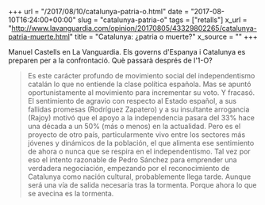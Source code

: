 +++
url = "/2017/08/10/catalunya-patria-o.html"
date = "2017-08-10T16:24:00+00:00"
slug = "catalunya-patria-o"
tags = ["retalls"]
x_url = "http://www.lavanguardia.com/opinion/20170805/43329802265/catalunya-patria-muerte.html"
title = "Catalunya: ¿patria o muerte?"
x_source = ""
+++


Manuel Castells en La Vanguardia. Els governs d'Espanya i Catalunya es preparen per a la confrontació. Què passarà després de l'1-O?

> Es este carácter profundo de movimiento social del independentismo catalán lo que no entiende la clase política española. Mas se apuntó oportunistamente al movimiento para incrementar su voto. Y fracasó. El sentimiento de agravio con respecto al Estado español, a sus fallidas promesas (Rodríguez Zapatero) y a su insultante arrogancia (Rajoy) motivó que el apoyo a la independencia pasara del 33% hace una década a un 50% (más o menos) en la actualidad. Pero es el proyecto de otro país, particularmente vivo entre los sectores más jóvenes y dinámicos de la población, el que alimenta ese sentimiento de ahora o nunca que se respira en el independentismo. Tal vez por eso el intento razonable de Pedro Sánchez para emprender una verdadera negociación, empezando por el reconocimiento de Catalunya como nación cultural, probablemente llega tarde. Aunque será una vía de salida necesaria tras la tormenta. Porque ahora lo que se avecina es la tormenta.

